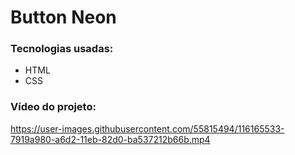 # Button Neon

### Tecnologias usadas:

- HTML
- CSS

### Vídeo do projeto:

https://user-images.githubusercontent.com/55815494/116165533-7919a980-a6d2-11eb-82d0-ba537212b66b.mp4
